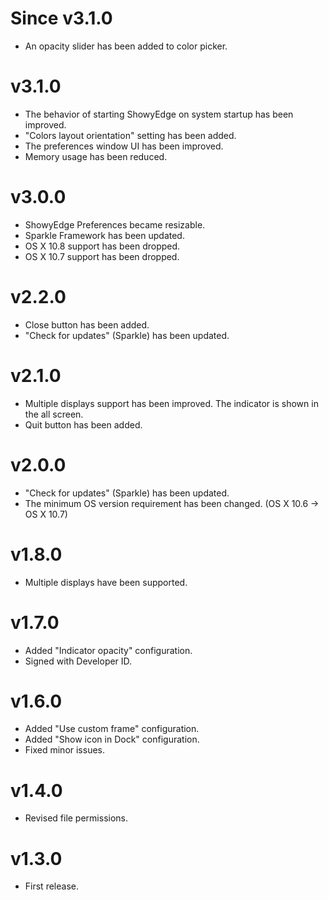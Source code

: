 # Since v3.1.0

* An opacity slider has been added to color picker.


# v3.1.0

* The behavior of starting ShowyEdge on system startup has been improved.
* "Colors layout orientation" setting has been added.
* The preferences window UI has been improved.
* Memory usage has been reduced.


# v3.0.0

* ShowyEdge Preferences became resizable.
* Sparkle Framework has been updated.
* OS X 10.8 support has been dropped.
* OS X 10.7 support has been dropped.


# v2.2.0

* Close button has been added.
* "Check for updates" (Sparkle) has been updated.

# v2.1.0

* Multiple displays support has been improved. The indicator is shown in the all screen.
* Quit button has been added.


# v2.0.0

* "Check for updates" (Sparkle) has been updated.
* The minimum OS version requirement has been changed. (OS X 10.6 -> OS X 10.7)


# v1.8.0

* Multiple displays have been supported.


# v1.7.0

* Added "Indicator opacity" configuration.
* Signed with Developer ID.


# v1.6.0

* Added "Use custom frame" configuration.
* Added "Show icon in Dock" configuration.
* Fixed minor issues.


# v1.4.0

* Revised file permissions.


# v1.3.0

* First release.

